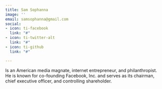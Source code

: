 ```yaml
---
title: Sam Sophanna
image: ''
email: samsophanna@gmail.com
social:
- icon: ti-facebook
  link: "#"
- icon: ti-twitter-alt
  link: "#"
- icon: ti-github
  link: "#"

---
```

Is an American media magnate, internet entrepreneur, and philanthropist. He is known for co-founding Facebook, Inc. and serves as its chairman, chief executive officer, and controlling shareholder.